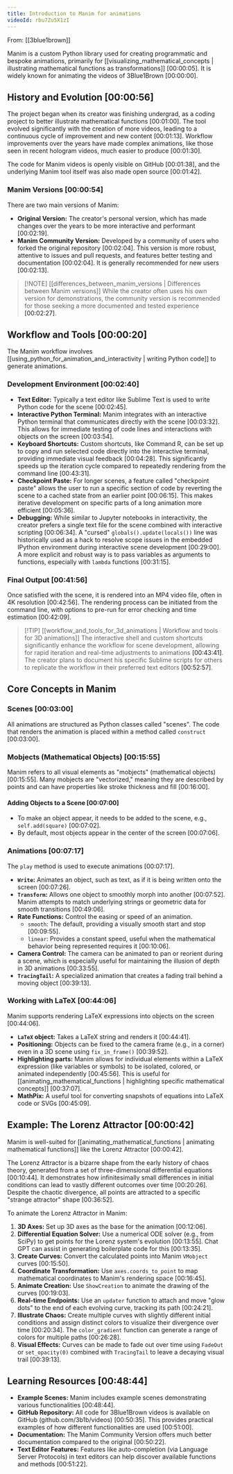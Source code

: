 ```yaml
---
title: Introduction to Manim for animations
videoId: rbu7Zu5X1zI
---
```


From: [[3blue1brown]] <br/> 

Manim is a custom Python library used for creating programmatic and bespoke animations, primarily for [[visualizing_mathematical_concepts | illustrating mathematical functions as transformations]] <a class="yt-timestamp" data-t="00:00:05">[00:00:05]</a>. It is widely known for animating the videos of 3Blue1Brown <a class="yt-timestamp" data-t="00:00:00">[00:00:00]</a>.

## History and Evolution <a class="yt-timestamp" data-t="00:00:56">[00:00:56]</a>
The project began when its creator was finishing undergrad, as a coding project to better illustrate mathematical functions <a class="yt-timestamp" data-t="00:01:00">[00:01:00]</a>. The tool evolved significantly with the creation of more videos, leading to a continuous cycle of improvement and new content <a class="yt-timestamp" data-t="00:01:13">[00:01:13]</a>. Workflow improvements over the years have made complex animations, like those seen in recent hologram videos, much easier to produce <a class="yt-timestamp" data-t="00:01:30">[00:01:30]</a>.

The code for Manim videos is openly visible on GitHub <a class="yt-timestamp" data-t="00:01:38">[00:01:38]</a>, and the underlying Manim tool itself was also made open source <a class="yt-timestamp" data-t="00:01:42">[00:01:42]</a>.

### Manim Versions <a class="yt-timestamp" data-t="00:00:54">[00:00:54]</a>
There are two main versions of Manim:
*   **Original Version:** The creator's personal version, which has made changes over the years to be more interactive and performant <a class="yt-timestamp" data-t="00:02:19">[00:02:19]</a>.
*   **Manim Community Version:** Developed by a community of users who forked the original repository <a class="yt-timestamp" data-t="00:02:04">[00:02:04]</a>. This version is more robust, attentive to issues and pull requests, and features better testing and documentation <a class="yt-timestamp" data-t="00:02:04">[00:02:04]</a>. It is generally recommended for new users <a class="yt-timestamp" data-t="00:02:13">[00:02:13]</a>.

> [!NOTE] [[differences_between_manim_versions | Differences between Manim versions]]
> While the creator often uses his own version for demonstrations, the community version is recommended for those seeking a more documented and tested experience <a class="yt-timestamp" data-t="00:02:27">[00:02:27]</a>.

## Workflow and Tools <a class="yt-timestamp" data-t="00:00:20">[00:00:20]</a>
The Manim workflow involves [[using_python_for_animation_and_interactivity | writing Python code]] to generate animations.

### Development Environment <a class="yt-timestamp" data-t="00:02:40">[00:02:40]</a>
*   **Text Editor:** Typically a text editor like Sublime Text is used to write Python code for the scene <a class="yt-timestamp" data-t="00:02:45">[00:02:45]</a>.
*   **Interactive Python Terminal:** Manim integrates with an interactive Python terminal that communicates directly with the scene <a class="yt-timestamp" data-t="00:03:32">[00:03:32]</a>. This allows for immediate testing of code lines and interactions with objects on the screen <a class="yt-timestamp" data-t="00:03:54">[00:03:54]</a>.
*   **Keyboard Shortcuts:** Custom shortcuts, like Command R, can be set up to copy and run selected code directly into the interactive terminal, providing immediate visual feedback <a class="yt-timestamp" data-t="00:04:28">[00:04:28]</a>. This significantly speeds up the iteration cycle compared to repeatedly rendering from the command line <a class="yt-timestamp" data-t="00:43:31">[00:43:31]</a>.
*   **Checkpoint Paste:** For longer scenes, a feature called "checkpoint paste" allows the user to run a specific section of code by reverting the scene to a cached state from an earlier point <a class="yt-timestamp" data-t="00:06:15">[00:06:15]</a>. This makes iterative development on specific parts of a long animation more efficient <a class="yt-timestamp" data-t="00:05:36">[00:05:36]</a>.
*   **Debugging:** While similar to Jupyter notebooks in interactivity, the creator prefers a single text file for the scene combined with interactive scripting <a class="yt-timestamp" data-t="00:06:34">[00:06:34]</a>. A "cursed" `globals().update(locals())` line was historically used as a hack to resolve scope issues in the embedded IPython environment during interactive scene development <a class="yt-timestamp" data-t="00:29:00">[00:29:00]</a>. A more explicit and robust way is to pass variables as arguments to functions, especially with `lambda` functions <a class="yt-timestamp" data-t="00:31:15">[00:31:15]</a>.

### Final Output <a class="yt-timestamp" data-t="00:41:56">[00:41:56]</a>
Once satisfied with the scene, it is rendered into an MP4 video file, often in 4K resolution <a class="yt-timestamp" data-t="00:42:56">[00:42:56]</a>. The rendering process can be initiated from the command line, with options to pre-run for error checking and time estimation <a class="yt-timestamp" data-t="00:42:09">[00:42:09]</a>.

> [!TIP] [[workflow_and_tools_for_3d_animations | Workflow and tools for 3D animations]]
> The interactive shell and custom shortcuts significantly enhance the workflow for scene development, allowing for rapid iteration and real-time adjustments to animations <a class="yt-timestamp" data-t="00:43:41">[00:43:41]</a>. The creator plans to document his specific Sublime scripts for others to replicate the workflow in their preferred text editors <a class="yt-timestamp" data-t="00:52:57">[00:52:57]</a>.

## Core Concepts in Manim

### Scenes <a class="yt-timestamp" data-t="00:03:00">[00:03:00]</a>
All animations are structured as Python classes called "scenes". The code that renders the animation is placed within a method called `construct` <a class="yt-timestamp" data-t="00:03:00">[00:03:00]</a>.

### Mobjects (Mathematical Objects) <a class="yt-timestamp" data-t="00:15:55">[00:15:55]</a>
Manim refers to all visual elements as "mobjects" (mathematical objects) <a class="yt-timestamp" data-t="00:15:55">[00:15:55]</a>. Many mobjects are "vectorized," meaning they are described by points and can have properties like stroke thickness and fill <a class="yt-timestamp" data-t="00:16:00">[00:16:00]</a>.

#### Adding Objects to a Scene <a class="yt-timestamp" data-t="00:07:00">[00:07:00]</a>
*   To make an object appear, it needs to be added to the scene, e.g., `self.add(square)` <a class="yt-timestamp" data-t="00:07:02">[00:07:02]</a>.
*   By default, most objects appear in the center of the screen <a class="yt-timestamp" data-t="00:07:06">[00:07:06]</a>.

### Animations <a class="yt-timestamp" data-t="00:07:17">[00:07:17]</a>
The `play` method is used to execute animations <a class="yt-timestamp" data-t="00:07:17">[00:07:17]</a>.

*   **`Write`:** Animates an object, such as text, as if it is being written onto the screen <a class="yt-timestamp" data-t="00:07:26">[00:07:26]</a>.
*   **`Transform`:** Allows one object to smoothly morph into another <a class="yt-timestamp" data-t="00:07:52">[00:07:52]</a>. Manim attempts to match underlying strings or geometric data for smooth transitions <a class="yt-timestamp" data-t="00:49:06">[00:49:06]</a>.
*   **Rate Functions:** Control the easing or speed of an animation.
    *   `smooth`: The default, providing a visually smooth start and stop <a class="yt-timestamp" data-t="00:09:55">[00:09:55]</a>.
    *   `linear`: Provides a constant speed, useful when the mathematical behavior being represented requires it <a class="yt-timestamp" data-t="00:10:06">[00:10:06]</a>.
*   **Camera Control:** The camera can be animated to pan or reorient during a scene, which is especially useful for maintaining the illusion of depth in 3D animations <a class="yt-timestamp" data-t="00:33:55">[00:33:55]</a>.
*   **`TracingTail`:** A specialized animation that creates a fading trail behind a moving object <a class="yt-timestamp" data-t="00:39:13">[00:39:13]</a>.

### Working with LaTeX <a class="yt-timestamp" data-t="00:44:06">[00:44:06]</a>
Manim supports rendering LaTeX expressions into objects on the screen <a class="yt-timestamp" data-t="00:44:06">[00:44:06]</a>.
*   **`LaTeX` object:** Takes a LaTeX string and renders it <a class="yt-timestamp" data-t="00:44:41">[00:44:41]</a>.
*   **Positioning:** Objects can be fixed to the camera frame (e.g., in a corner) even in a 3D scene using `fix_in_frame()` <a class="yt-timestamp" data-t="00:39:52">[00:39:52]</a>.
*   **Highlighting parts:** Manim allows for individual elements within a LaTeX expression (like variables or symbols) to be isolated, colored, or animated independently <a class="yt-timestamp" data-t="00:45:56">[00:45:56]</a>. This is useful for [[animating_mathematical_functions | highlighting specific mathematical concepts]] <a class="yt-timestamp" data-t="00:37:07">[00:37:07]</a>.
*   **MathPix:** A useful tool for converting snapshots of equations into LaTeX code or SVGs <a class="yt-timestamp" data-t="00:45:09">[00:45:09]</a>.

## Example: The Lorenz Attractor <a class="yt-timestamp" data-t="00:00:42">[00:00:42]</a>
Manim is well-suited for [[animating_mathematical_functions | animating mathematical functions]] like the Lorenz Attractor <a class="yt-timestamp" data-t="00:00:42">[00:00:42]</a>.

The Lorenz Attractor is a bizarre shape from the early history of chaos theory, generated from a set of three-dimensional differential equations <a class="yt-timestamp" data-t="00:10:44">[00:10:44]</a>. It demonstrates how infinitesimally small differences in initial conditions can lead to vastly different outcomes over time <a class="yt-timestamp" data-t="00:20:26">[00:20:26]</a>. Despite the chaotic divergence, all points are attracted to a specific "strange attractor" shape <a class="yt-timestamp" data-t="00:36:52">[00:36:52]</a>.

To animate the Lorenz Attractor in Manim:
1.  **3D Axes:** Set up 3D axes as the base for the animation <a class="yt-timestamp" data-t="00:12:06">[00:12:06]</a>.
2.  **Differential Equation Solver:** Use a numerical ODE solver (e.g., from SciPy) to get points for the Lorenz system's evolution <a class="yt-timestamp" data-t="00:13:55">[00:13:55]</a>. Chat GPT can assist in generating boilerplate code for this <a class="yt-timestamp" data-t="00:13:35">[00:13:35]</a>.
3.  **Create Curves:** Convert the calculated points into Manim `VMobject` curves <a class="yt-timestamp" data-t="00:15:50">[00:15:50]</a>.
4.  **Coordinate Transformation:** Use `axes.coords_to_point` to map mathematical coordinates to Manim's rendering space <a class="yt-timestamp" data-t="00:16:45">[00:16:45]</a>.
5.  **Animate Creation:** Use `ShowCreation` to animate the drawing of the curves <a class="yt-timestamp" data-t="00:19:03">[00:19:03]</a>.
6.  **Real-time Endpoints:** Use an `updater` function to attach and move "glow dots" to the end of each evolving curve, tracking its path <a class="yt-timestamp" data-t="00:24:21">[00:24:21]</a>.
7.  **Illustrate Chaos:** Create multiple curves with slightly different initial conditions and assign distinct colors to visualize their divergence over time <a class="yt-timestamp" data-t="00:20:34">[00:20:34]</a>. The `color_gradient` function can generate a range of colors for multiple paths <a class="yt-timestamp" data-t="00:26:28">[00:26:28]</a>.
8.  **Visual Effects:** Curves can be made to fade out over time using `FadeOut` or `set_opacity(0)` combined with `TracingTail` to leave a decaying visual trail <a class="yt-timestamp" data-t="00:39:13">[00:39:13]</a>.

## Learning Resources <a class="yt-timestamp" data-t="00:48:44">[00:48:44]</a>
*   **Example Scenes:** Manim includes example scenes demonstrating various functionalities <a class="yt-timestamp" data-t="00:48:44">[00:48:44]</a>.
*   **GitHub Repository:** All code for 3Blue1Brown videos is available on GitHub (github.com/3b1b/videos) <a class="yt-timestamp" data-t="00:50:35">[00:50:35]</a>. This provides practical examples of how different functionalities are used <a class="yt-timestamp" data-t="00:51:00">[00:51:00]</a>.
*   **Documentation:** The Manim Community Version offers much better documentation compared to the original <a class="yt-timestamp" data-t="00:50:22">[00:50:22]</a>.
*   **Text Editor Features:** Features like auto-completion (via Language Server Protocols) in text editors can help discover available functions and methods <a class="yt-timestamp" data-t="00:51:22">[00:51:22]</a>.